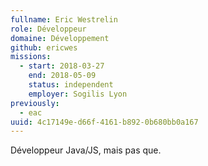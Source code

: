 ```yaml
---
fullname: Eric Westrelin
role: Développeur
domaine: Développement
github: ericwes
missions:
  - start: 2018-03-27
    end: 2018-05-09
    status: independent
    employer: Sogilis Lyon
previously:
  - eac
uuid: 4c17149e-d66f-4161-b892-0b680bb0a167
---
```

Développeur Java/JS, mais pas que.